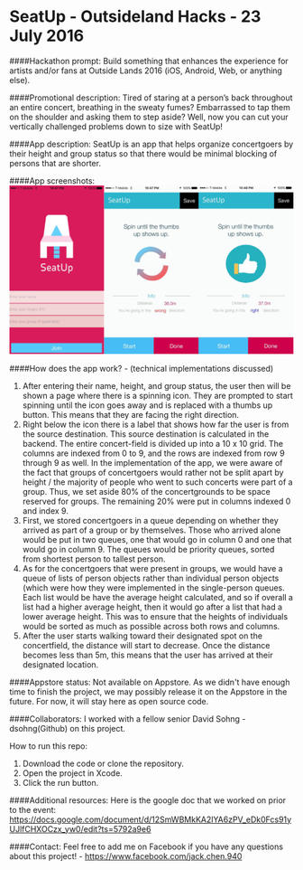# SeatUp - Outsideland Hacks - 23 July 2016

####Hackathon prompt: 
Build something that enhances the experience for artists and/or fans at Outside Lands 2016 (iOS, Android, Web, or anything else).

####Promotional description: 
Tired of staring at a person’s back throughout an entire concert, breathing in the sweaty fumes? Embarrassed to tap them on the shoulder and asking them to step aside? Well, now you can cut your vertically challenged problems down to size with SeatUp!

####App description: 
SeatUp is an app that helps organize concertgoers by their height and group status so that there would be minimal blocking of persons that are shorter. 

####App screenshots:
![Main page / Home page](https://github.com/ChenCodes/SeatUp/blob/master/githubScreenshot.png)

####How does the app work? - (technical implementations discussed)
1. After entering their name, height, and group status, the user then will be shown a page where there is a spinning icon. They are prompted to start spinning until the icon goes away and is replaced with a thumbs up button. This means that they are facing the right direction.
2. Right below the icon there is a label that shows how far the user is from the source destination. This source destination is calculated in the backend. The entire concert-field is divided up into a 10 x 10 grid. The columns are indexed from 0 to 9, and the rows are indexed from row 9 through 9 as well. In the implementation of the app, we were aware of the fact that groups of concertgoers would rather not be split apart by height / the majority of people who went to such concerts were part of a group. Thus, we set aside 80% of the concertgrounds to be space reserved for groups. The remaining 20% were put in columns indexed 0 and index 9. 
3. First, we stored concertgoers in a queue depending on whether they arrived as part of a group or by themselves. Those who arrived alone would be put in two queues, one that would go in column 0 and one that would go in column 9. The queues would be priority queues, sorted from shortest person to tallest person. 
4. As for the concertgoers that were present in groups, we would have a queue of lists of person objects rather than individual person objects (which were how they were implemented in the single-person queues. Each list would be have the average height calculated, and so if overall a list had a higher average height, then it would go after a list that had a lower average height. This was to ensure that the heights of individuals would be sorted as much as possible across both rows and columns.
5. After the user starts walking toward their designated spot on the concertfield, the distance will start to decrease. Once the distance becomes less than 5m, this means that the user has arrived at their designated location. 

####Appstore status: Not available on Appstore. As we didn't have enough time to finish the project, we may possibly release it on the Appstore in the future. For now, it will stay here as open source code. 

####Collaborators:
I worked with a fellow senior David Sohng - dsohng(Github) on this project. 

How to run this repo:

1. Download the code or clone the repository.
1. Open the project in Xcode.
1. Click the run button.


####Additional resources:
Here is the google doc that we worked on prior to the event:
https://docs.google.com/document/d/12SmWBMkKA2lYA6zPV_eDk0Fcs91yUJlfCHXOCzx_yw0/edit?ts=5792a9e6

####Contact:
Feel free to add me on Facebook if you have any questions about this project! - https://www.facebook.com/jack.chen.940



